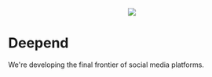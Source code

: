 <center><img src="https://avatars.githubusercontent.com/u/90875841?s=200&v=4"></center>

Deepend
===============
We're developing the final frontier of social media platforms.
